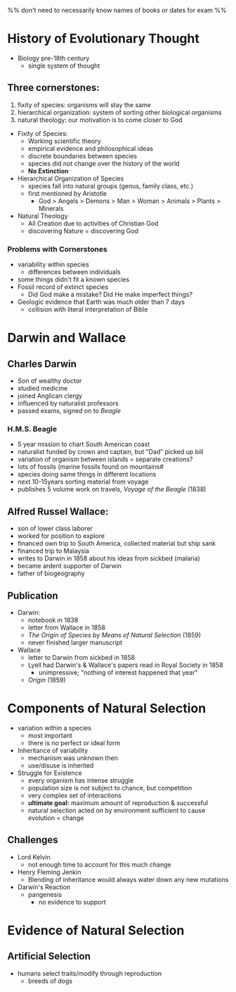 %% don't need to necessarily know names of books or dates for exam %%
# History of Evolutionary Thought
- Biology pre-18th century
	- single system of thought
## Three cornerstones:
1. fixity of species: organisms will stay the same
2. hierarchical organization: system of sorting other biological organisms
3. natural theology: our motivation is to come closer to God

- Fixity of Species: 
	- Working scientific theory
	- empirical evidence and philosophical ideas
	- discrete boundaries between species 
	- species did not change over the history of the world 
	- **No Extinction**
- Hierarchical Organization of Species
	- species fall into natural groups (genus, family class, etc.)
	- first mentioned by Aristotle 
		- God > Angels > Demons > Man > Woman > Animals > Plants > Minerals
- Natural Theology
	- All Creation due to activities of Christian God
	- discovering Nature = discovering God
### Problems with Cornerstones
- variability within species
	- differences between individuals
- some things didn't fit a known species 
- Fossil record of extinct species
	- Did God make a mistake? Did He make imperfect things?
- Geologic evidence that Earth was much older than 7 days
	- collision with literal interpretation of Bible 
# Darwin and Wallace 
## Charles Darwin
- Son of wealthy doctor
- studied medicine
- joined Anglican clergy 
- influenced by naturalist professors
- passed exams, signed on to *Beagle*
### H.M.S. Beagle
- 5 year mission to chart South American coast 
- naturalist funded by crown and captain, but "Dad" picked up bill 
- variation of organism between islands = separate creations? 
- lots of fossils (marine fossils found on mountains#
- species doing same things in different locations
- next 10-15years sorting material from voyage
- publishes 5 volume work on travels, *Voyage of the Beagle* (1838)
## Alfred Russel Wallace:
- son of lower class laborer
- worked for position to explore
- financed own trip to South America, collected material but ship sank
- financed trip to Malaysia
- writes to Darwin in 1858 about his ideas from sickbed (malaria)
- became ardent supporter of Darwin 
- father of biogeography
## Publication
- Darwin: 
	- notebook in 1838
	- letter from Wallace in 1858
	- *The Origin of Species by Means of Natural Selection* (1859)
	- never finished larger manuscript
- Wallace
	- letter to Darwin from sickbed in 1858
	- Lyell had Darwin's & Wallace's papers read in Royal Society in 1858
		- unimpressive; "nothing of interest happened that year"
	- *Origin* (1859)
# Components of Natural Selection
- variation within a species
	- most important
	- there is no perfect or ideal form
- Inheritance of variability
	- mechanism was unknown then
	- use/disuse is inherited
- Struggle for Existence 
	- every organism has intense struggle
	- population size is not subject to chance, but competition 
	- very complex set of interactions
	- **ultimate goal:** maximum amount of reproduction & successful 
	- natural selection acted on by environment sufficient to cause evolution = change
## Challenges
- Lord Kelvin 
	- not enough time to account for this much change
- Henry Fleming Jenkin
	- Blending of inheritance would always water down any new mutations
- Darwin's Reaction
	- pangenesis
		- no evidence to support
# Evidence of Natural Selection
## Artificial Selection 
- humans select traits/modify through reproduction
	- breeds of dogs
